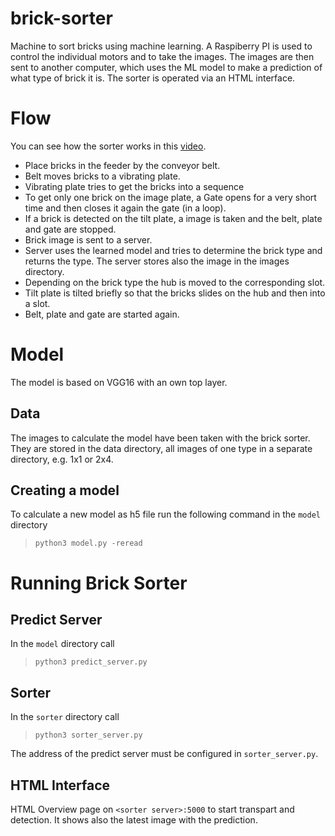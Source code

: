 # brick-sorter
Machine to sort bricks using machine learning. A Raspiberry PI is used to control the individual motors and to take the images. The images are then sent to another computer, which uses the ML model to make a prediction of what type of brick it is. The sorter is operated via an HTML interface.

# Flow
You can see how the sorter works in this [video](Brick_Sorter.mp4).

- Place bricks in the feeder by the conveyor belt.
- Belt moves bricks to a vibrating plate.
- Vibrating plate tries to get the bricks into a sequence
- To get only one brick on the image plate, a Gate opens for a very short time and then closes it again the gate (in a loop).
- If a brick is detected on the tilt plate, a image is taken and the belt, plate and gate are stopped.
- Brick image is sent to a server.
- Server uses the learned model and tries to determine the brick type and returns the type. The server stores also the image in the images directory.
- Depending on the brick type the hub is moved to the corresponding slot.
- Tilt plate is tilted briefly so that the bricks slides on the hub and then into a slot.
- Belt, plate and gate are started again.

# Model
The model is based on VGG16 with an own top layer.

## Data
The images to calculate the model have been taken with the brick sorter. They are stored in the data directory, all images of one type in a separate directory, e.g. 1x1 or 2x4. 

## Creating a model
To calculate a new model as h5 file run the following command in the ```model``` directory

> ```python3 model.py -reread```

# Running Brick Sorter
## Predict Server
In the ```model``` directory call

> ```python3 predict_server.py```

## Sorter
In the ```sorter``` directory call

> ```python3 sorter_server.py```

The address of the predict server must be configured in ```sorter_server.py```.

## HTML Interface
HTML Overview page on ```<sorter server>:5000``` to start transpart and detection. It shows also the latest image with the prediction.

